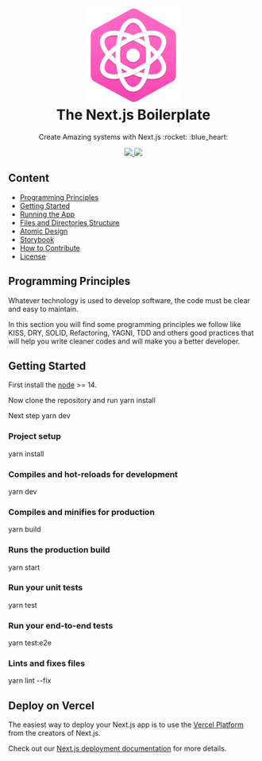 <div align="center">
    <h1>
        <img src="./public/img/icon-192.png" width="192" /><br />
        The Next.js Boilerplate
    </h1>
    <p>Create Amazing systems with Next.js :rocket: :blue_heart:</p>
</div>
<div align="center">
  <a href="https://pt-br.reactjs.org/docs/getting-started.html" target="blank">
    <img src="https://img.shields.io/badge/react-documentation-blue" />
  </a>
  <a href="https://nextjs.org/docs" target="blank">
    <img src="https://img.shields.io/badge/next-documentation-blue" />
  </a>
</div>


## Content

- [Programming Principles](#programming-principles)
- [Getting Started](#getting-started)
- [Running the App](#running-the-app)
- [Files and Directories Structure](#files-and-directories-structure)
- [Atomic Design](#atomic-design)
- [Storybook](#storybook)
- [How to Contribute](#how-to-contribute)
- [License](#license)


## Programming Principles

Whatever technology is used to develop software, the code must be clear and easy to maintain.

In this section you will find some programming principles we follow like KISS, DRY, SOLID, Refactoring, YAGNI, TDD and others good practices that will help you write cleaner codes and will make you a better developer.


## Getting Started

First install the [node](https://nodejs.org/en/) >= 14.
<!-- With the node installed we will need [Vue-cli](https://cli.vuejs.org/). -->
Now clone the repository and run
yarn install


Next step
yarn dev


### Project setup
yarn install


### Compiles and hot-reloads for development
yarn dev


### Compiles and minifies for production
yarn build


### Runs the production build
yarn start


### Run your unit tests
yarn test


### Run your end-to-end tests
yarn test:e2e


### Lints and fixes files
yarn lint --fix


## Deploy on Vercel

The easiest way to deploy your Next.js app is to use the [Vercel Platform](https://vercel.com/import?utm_medium=default-template&filter=next.js&utm_source=create-next-app&utm_campaign=create-next-app-readme) from the creators of Next.js.

Check out our [Next.js deployment documentation](https://nextjs.org/docs/deployment) for more details.
